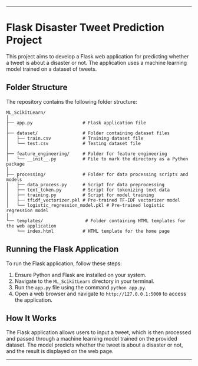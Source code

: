 

---

# Flask Disaster Tweet Prediction Project

This project aims to develop a Flask web application for predicting whether a tweet is about a disaster or not. The application uses a machine learning model trained on a dataset of tweets.

## Folder Structure

The repository contains the following folder structure:

```
ML_ScikitLearn/
│
├── app.py                   # Flask application file
│
├── dataset/                 # Folder containing dataset files
│   ├── train.csv            # Training dataset file
│   └── test.csv             # Testing dataset file
│
├── feature_engineering/     # Folder for feature engineering
│   └── __init__.py          # File to mark the directory as a Python package
│
├── processing/              # Folder for data processing scripts and models
│   ├── data_process.py      # Script for data preprocessing
│   ├── text_token.py        # Script for tokenizing text data
│   ├── training.py          # Script for model training
│   ├── tfidf_vectorizer.pkl # Pre-trained TF-IDF vectorizer model
│   └── logistic_regression_model.pkl # Pre-trained logistic regression model
│
└── templates/                # Folder containing HTML templates for the web application
    └── index.html           # HTML template for the home page
```

## Running the Flask Application

To run the Flask application, follow these steps:

1. Ensure Python and Flask are installed on your system.
2. Navigate to the `ML_ScikitLearn` directory in your terminal.
3. Run the `app.py` file using the command `python app.py`.
4. Open a web browser and navigate to `http://127.0.0.1:5000` to access the application.

## How It Works

The Flask application allows users to input a tweet, which is then processed and passed through a machine learning model trained on the provided dataset. The model predicts whether the tweet is about a disaster or not, and the result is displayed on the web page.

---